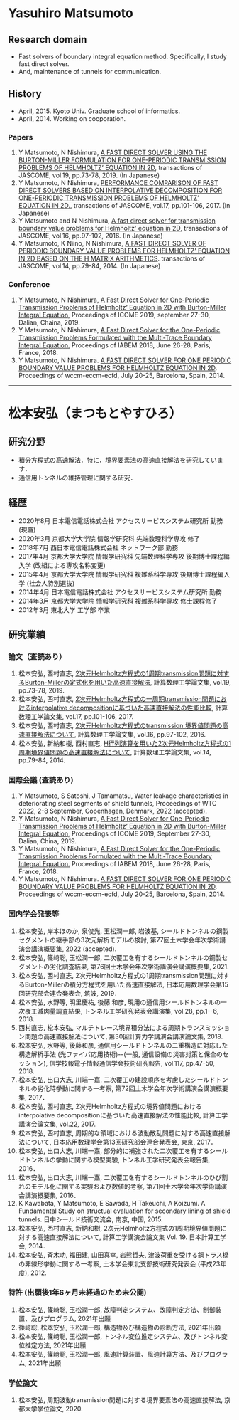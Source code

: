# Yasuhiro Matsumoto

## Research domain
- Fast solvers of boundary integral equation method. Specifically, I study fast direct solver.
- And, maintenance of tunnels for communication.

## History
- April, 2015. Kyoto Univ. Graduate school of informatics. 
- April, 2014. Working on cooporation.

### Papers
1. Y Matsumoto, N Nishimura, [A FAST DIRECT SOLVER USING THE BURTON-MILLER FORMULATION FOR ONE-PERIODIC TRANSMISSION PROBLEMS OF HELMHOLTZ’ EQUATION IN 2D](http://www.matsumoto.nuem.nagoya-u.ac.jp/jascome/denshi-journal/19/JA1915.pdf), transactions of JASCOME, vol.19, pp.73-78, 2019. (In Japanese)
1. Y Matsumoto, N Nishimura, [PERFORMANCE COMPARISON OF FAST DIRECT SOLVERS BASED ON INTERPOLATIVE DECOMPOSITION FOR ONE-PERIODIC TRANSMISSION PROBLEMS OF HELMHOLTZ’ EQUATION IN 2D.](http://www.matsumoto.nuem.nagoya-u.ac.jp/jascome/denshi-journal/17/JA1721.pdf), transactions of JASCOME, vol.17, pp.101-106, 2017. (In Japanese)
1. Y Matsumoto and N Nishimura, [A fast direct solver for transmission boundary value problems for Helmholtz' equation in 2D](http://www.matsumoto.nuem.nagoya-u.ac.jp/jascome/denshi-journal/16/JA1622.pdf), transactions of JASCOME, vol.16, pp.97-102, 2016. (In Japanese)
1. Y Matsumoto, K Niino, N Nishimura, [A FAST DIRECT SOLVER OF PERIODIC BOUNDARY VALUE PROBLEMS FOR HELMHOLTZ’ EQUATION IN 2D BASED ON THE H MATRIX ARITHMETICS](http://www.matsumoto.nuem.nagoya-u.ac.jp/jascome/denshi-journal/14/JA1419.pdf). transactions of JASCOME, vol.14, pp.79-84, 2014. (In Japanese)

### Conference
1. Y Matsumoto, N Nishimura, [A Fast Direct Solver for One-Periodic Transmission Problems of Helmholtz’ Equation in 2D with Burton-Miller Integral Equation](http://icome2019.dlut.edu.cn/files/20191023/191023_1609404.pdf), Proceedings of ICOME 2019, september 27-30, Dalian, Chaina, 2019.
1. Y Matsumoto, N Nishimura, [A Fast Direct Solver for the One-Periodic Transmission Problems Formulated with the Multi-Trace Boundary Integral Equation.](https://project.inria.fr/iabem2018/files/2018/06/book-of-abstracts_iabem2018.pdf) Proceedings of IABEM 2018, June 26-28, Paris, France, 2018.
1. Y Matsumoto, N Nishimura. [A FAST DIRECT SOLVER FOR ONE PERIODIC BOUNDARY VALUE PROBLEMS FOR HELMHOLTZ’EQUATION IN 2D](http://www.wccm-eccm-ecfd2014.org/admin/files/fileabstract/a2739.pdf).  Proceedings of wccm-eccm-ecfd, July 20-25, Barcelona, Spain, 2014.

-------

# 松本安弘（まつもとやすひろ）

## 研究分野
- 積分方程式の高速解法．特に，境界要素法の高速直接解法を研究しています．
- 通信用トンネルの維持管理に関する研究．

## 経歴

- 2020年8月 日本電信電話株式会社 アクセスサービスシステム研究所 勤務 (現職)
- 2020年3月 京都大学大学院 情報学研究科 先端数理科学専攻 修了
- 2018年7月 西日本電信電話株式会社 ネットワーク部 勤務
- 2017年4月 京都大学大学院 情報学研究科 先端数理科学専攻 後期博士課程編入学 (改組による専攻名称変更)
- 2015年4月 京都大学大学院 情報学研究科 複雑系科学専攻 後期博士課程編入学 (社会人特別選抜)
- 2014年4月 日本電信電話株式会社 アクセスサービスシステム研究所 勤務
- 2014年3月 京都大学大学院 情報学研究科 複雑系科学専攻 修士課程修了
- 2012年3月 東北大学 工学部 卒業

## 研究業績

### 論文（査読あり）
1. 松本安弘, 西村直志, [2次元Helmholtz方程式の1周期transmission問題に対するBurton-Millerの定式化を用いた高速直接解法](http://www.matsumoto.nuem.nagoya-u.ac.jp/jascome/denshi-journal/19/JA1915.pdf), 計算数理工学論文集, vol.19, pp.73-78, 2019.
1. 松本安弘, 西村直志, [2次元Helmholtz方程式の一周期transmission問題におけるinterpolative decompositionに基づいた高速直接解法の性能比較](http://www.matsumoto.nuem.nagoya-u.ac.jp/jascome/denshi-journal/17/JA1721.pdf), 計算数理工学論文集, vol.17, pp.101-106, 2017.
1. 松本安弘, 西村直志, [2次元Helmholtz方程式のtransmission 境界値問題の高速直接解法について](http://www.matsumoto.nuem.nagoya-u.ac.jp/jascome/denshi-journal/16/JA1622.pdf), 計算数理工学論文集, vol.16, pp.97-102, 2016.
1. 松本安弘, 新納和樹, 西村直志, [H行列演算を用いた2次元Helmholtz方程式の1周期境界値問題の高速直接解法について](http://www.matsumoto.nuem.nagoya-u.ac.jp/jascome/denshi-journal/14/JA1419.pdf), 計算数理工学論文集, vol.14, pp.79-84, 2014.

### 国際会議 (査読あり)
1. Y Matsumoto, S Satoshi, J Tamamatsu, Water leakage characteristics in deteriorating steel segments of shield tunnels, Proceedings of WTC 2022, 2-8 September, Copenhagen, Denmark, 2022 (accepted).
1. Y Matsumoto, N Nishimura, [A Fast Direct Solver for One-Periodic Transmission Problems of Helmholtz’ Equation in 2D with Burton-Miller Integral Equation](http://icome2019.dlut.edu.cn/files/20191023/191023_1609404.pdf), Proceedings of ICOME 2019, September 27-30, Dalian, China, 2019.
1. Y Matsumoto, N Nishimura, [A Fast Direct Solver for the One-Periodic Transmission Problems Formulated with the Multi-Trace Boundary Integral Equation.](https://project.inria.fr/iabem2018/files/2018/06/book-of-abstracts_iabem2018.pdf) Proceedings of IABEM 2018, June 26-28, Paris, France, 2018.
1. Y Matsumoto, N Nishimura. [A FAST DIRECT SOLVER FOR ONE PERIODIC BOUNDARY VALUE PROBLEMS FOR HELMHOLTZ’EQUATION IN 2D](http://www.wccm-eccm-ecfd2014.org/admin/files/fileabstract/a2739.pdf). Proceedings of wccm-eccm-ecfd, July 20-25, Barcelona, Spain, 2014.

### 国内学会発表等
1. 松本安弘, 岸本ほのか, 泉俊光, 玉松潤一郎, 岩波基, シールドトンネルの鋼製セグメントの継手部の3次元解析モデルの検討, 第77回土木学会年次学術講演会講演概要集, 2022 (accepted).
1. 松本安弘, 篠﨑聡, 玉松潤一郎, 二次覆工を有するシールドトンネルの鋼製セグメントの劣化調査結果, 第76回土木学会年次学術講演会講演概要集, 2021.
1. 松本安弘, 西村直志, 2次元Helmholtz方程式の1周期transmission問題に対するBurton-Millerの積分方程式を用いた高速直接解法, 日本応用数理学会第15回研究部会連合発表会, 筑波, 2019．
1. 松本安弘, 水野等, 明里慶祐, 後藤 和彦, 現用の通信用シールドトンネルの一次覆工減肉量調査結果, トンネル工学研究発表会講演集, vol.28, pp.1--6, 2018.
1. 西村直志, 松本安弘, マルチトレース境界積分法による周期トランスミッション問題の高速直接解法について, 第30回計算力学講演会講演論文集, 2018.
1. 松本安弘, 水野等, 後藤和彦, 通信用シールドトンネルの二重構造に対応した構造解析手法 (光ファイバ応用技術)--(一般, 通信設備の災害対策と保全のセッション), 信学技報電子情報通信学会技術研究報告, vol.117, pp.47-50, 2018.
1. 松本安弘, 出口大志, 川端一嘉, 二次覆工の建設順序を考慮したシールドトンネルの劣化時挙動に関する一考察, 第72回土木学会年次学術講演会講演概要集, 2017．
1. 松本安弘, 西村直志, 2次元Helmholtz方程式の境界値問題におけるinterpolative decompositionに基づいた高速直接解法の性能比較, 計算工学講演会論文集, vol.22, 2017.
1. 松本安弘, 西村直志, 周期的な領域における波動散乱問題に対する高速直接解法について, 日本応用数理学会第13回研究部会連合発表会, 東京, 2017．
1. 松本安弘, 出口大志, 川端一嘉, 部分的に補強された二次覆工を有するシールドトンネルの挙動に関する模型実験, トンネル工学研究発表会報告集, 2016．
1. 松本安弘, 出口大志, 川端一嘉, 二次覆工を有するシールドトンネルのひび割れのモデル化に関する実験および数値的考察, 第71回土木学会年次学術講演会講演概要集, 2016．
1. K Kawabata, Y Matsumoto, E Sawada, H Takeuchi, A Koizumi. A Fundamental Study on structual evaluation for secondary lining of shield tunnels. 日中シールド技術交流会, 南京, 中国, 2015.
1. 松本安弘, 西村直志, 新納和樹, 2次元Helmholtz方程式の1周期境界値問題に対する高速直接解法について, 計算工学講演会論文集 Vol. 19. 日本計算工学会, 2014．
1. 松本安弘, 斉木功, 福田建, 山田真幸, 岩熊哲夫, 津波荷重を受ける鋼トラス橋の非線形挙動に関する一考察, 土木学会東北支部技術研究発表会 (平成23年度), 2012.

### 特許 (出願後1年6ヶ月未経過のため未公開)
1. 松本安弘, 篠﨑聡, 玉松潤一郎, 故障判定システム、故障判定方法、制御装置、及びプログラム, 2021年出願
1. 篠﨑聡, 松本安弘, 玉松潤一郎, 構造物及び構造物の診断方法, 2021年出願
1. 松本安弘, 篠﨑聡, 玉松潤一郎, トンネル変位推定システム、及びトンネル変位推定方法, 2021年出願
1. 松本安弘, 篠﨑聡, 玉松潤一郎, 風速計算装置、風速計算方法、及びプログラム, 2021年出願

### 学位論文
1. 松本安弘, 周期波動transmission問題に対する境界要素法の高速直接解法, 京都大学学位論文, 2020.
